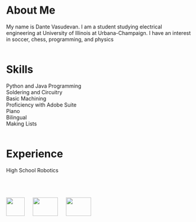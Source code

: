 <head>
  <link rel="shortcut icon" sizes="16x16 32x32 64x64" href="Favicon.png" type="image/x-icon" />
</head>

# About Me

My name is Dante Vasudevan.
I am a student studying electrical engineering at University of Illinois at Urbana-Champaign. I have an interest in soccer, chess, programming, and physics
<br>
<br>

# Skills

Python and Java Programming <br>
Soldering and Circuitry <br>
Basic Machining <br>
Proficiency with Adobe Suite <br>
Piano <br>
Bilingual <br>
Making Lists <br>
<br>

# Experience

High School Robotics <br>
<br>
<br>
<br>

<a href="https://github.com/Speedyflames"><img src="https://image.flaticon.com/icons/svg/25/25231.svg" width="50" height="50"></a>
&emsp;
<a href="https://www.youtube.com/channel/UCxHx9sbwcqApbpsxXJZp23g"><img src="https://seeklogo.com/images/Y/youtube-icon-logo-521820CDD7-seeklogo.com.png" width="68" height="50"></a>
&emsp;
<a href="mailto:dantevasudevan@gmail.com? subject=subject text"><img src="http://3.bp.blogspot.com/-O231QKWcdH0/VGIFcFuWo5I/AAAAAAAAPnE/S3a8H6twUoE/s1600/logo_gmail_color_112in128dp.png" width="68" height="50"></a>
